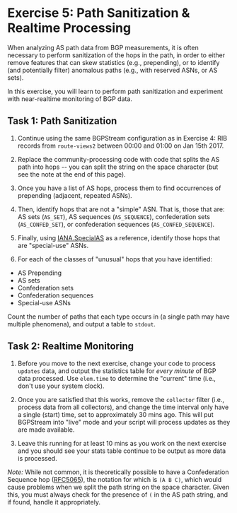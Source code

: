 # Exercise 5: Path Sanitization & Realtime Processing

When analyzing AS path data from BGP measurements, it is often necessary to
perform sanitization of the hops in the path, in order to either remove features
that can skew statistics (e.g., prepending), or to identify (and potentially
filter) anomalous paths (e.g., with reserved ASNs, or AS sets).

In this exercise, you will learn to perform path sanitization and experiment
with near-realtime monitoring of BGP data.

## Task 1: Path Sanitization

1. Continue using the same BGPStream configuration as in Exercise 4: RIB records
from `route-views2` between 00:00 and 01:00 on Jan 15th 2017.

1. Replace the community-processing code with code that splits the AS path into
hops -- you can split the string on the space character (but see the note
at the end of this page).

1. Once you have a list of AS hops, process them to find occurrences of
prepending (adjacent, repeated ASNs).

1. Then, identify hops that are not a "simple" ASN. That is, those that are: AS
sets (`AS_SET`), AS sequences (`AS_SEQUENCE`), confederation sets
(`AS_CONFED_SET`), or confederation sequences (`AS_CONFED_SEQUENCE`).

1. Finally, using
[IANA.SpecialAS](https://www.iana.org/assignments/iana-as-numbers-special-registry/iana-as-numbers-special-registry.xhtml)
as a reference, identify those hops that are "special-use" ASNs.

1. For each of the classes of "unusual" hops that you have identified:
  - AS Prepending
  - AS sets
  - Confederation sets
  - Confederation sequences
  - Special-use ASNs

Count the number of paths that each type occurs in (a single path may have
multiple phenomena), and output a table to `stdout`.

## Task 2: Realtime Monitoring

1. Before you move to the next exercise, change your code to process `updates`
data, and output the statistics table for _every minute_ of BGP data processed.
Use `elem.time` to determine the "current" time (i.e., don't use your system
clock).

1. Once you are satisfied that this works, remove the `collector` filter (i.e.,
process data from all collectors), and change the time interval only have a
single (start) time, set to approximately 30 mins ago. This will put BGPStream
into "live" mode and your script will process updates as they are made
available.

1. Leave this running for at least 10 mins as you work on the next exercise and
you should see your stats table continue to be output as more data is processed.


_Note:_ While not common, it is theoretically possible to have a Confederation
Sequence hop ([RFC5065](https://tools.ietf.org/html/rfc5065)), the notation for
which is `(A B C)`, which would cause problems when we split the path string on
the space character. Given this, you must always check for the presence of `(`
in the AS path string, and if found, handle it appropriately.

